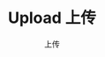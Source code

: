 ---
category: Components
subtitle: 上传
title: Upload 上传
demo:
  cols: 2
group:
  title: 数据录入
  order: 1
---